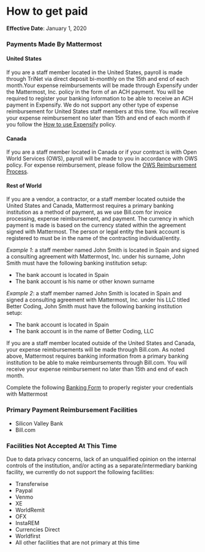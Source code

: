 # How to get paid

**Effective Date**: January 1, 2020

### Payments Made By Mattermost

#### United States

If you are a staff member located in the United States, payroll is made through TriNet via direct deposit bi-monthly on the 15th and end of each month.Your expense reimbursements will be made through Expensify under the Mattermost, Inc. policy in the form of an ACH payment. You will be required to register your banking information to be able to receive an ACH payment in Expensify. We do not support any other type of expense reimbursement for United States staff members at this time. You will receive your expense reimbursement no later than 15th and end of each month if you follow the [How to use Expensify](https://handbook.mattermost.com/company/how-to-guides-for-staff/how-to-spend-company-money/how-to-use-expensify#expense-reimbursement-policy) policy.

#### Canada

If you are a staff member located in Canada or if your contract is with Open World Services \(OWS\), payroll will be made to you in accordance with OWS policy. For expense reimbursement, please follow the [OWS Reimbursement Process](https://handbook.mattermost.com/company/how-to-guides-for-staff/how-to-spend-company-money/how-to-use-expensify#open-world-services-ows).

#### Rest of World

If you are a vendor, a contractor, or a staff member located outside the United States and Canada, Mattermost requires a primary banking institution as a method of payment, as we use Bill.com for invoice processing, expense reimbursement, and payment. The currency in which payment is made is based on the currency stated within the agreement signed with Mattermost. The person or legal entity the bank account is registered to must be in the name of the contracting individual/entity.

_Example 1_: a staff member named John Smith is located in Spain and signed a consulting agreement with Mattermost, Inc. under his surname, John Smith must have the following banking institution setup:

* The bank account is located in Spain
* The bank account is his name or other known surname

_Example 2_: a staff member named John Smith is located in Spain and signed a consulting agreement with Mattermost, Inc. under his LLC titled Better Coding, John Smith must have the following banking institution setup:

* The bank account is located in Spain
* The bank account is in the name of Better Coding, LLC

If you are a staff member located outside of the United States and Canada, your expense reimbursements will be made through Bill.com. As noted above, Mattermost requires banking information from a primary banking institution to be able to make reimbursements through Bill.com. You will receive your expense reimbursement no later than 15th and end of each month.

Complete the following [Banking Form](https://docs.google.com/forms/d/1yWdqVwmvgYaUhs4u3Ro19I0YVkQVK35B9ulsz65Sc3c/prefill) to properly register your credentials with Mattermost

### Primary Payment Reimbursement Facilities

* Silicon Valley Bank
* Bill.com

### Facilities Not Accepted At This Time

Due to data privacy concerns, lack of an unqualified opinion on the internal controls of the institution, and/or acting as a separate/intermediary banking facility, we currently do not support the following facilities:

* Transferwise
* Paypal
* Venmo
* XE
* WorldRemit
* OFX
* InstaREM
* Currencies Direct
* Worldfirst
* All other facilities that are not primary at this time

## 

